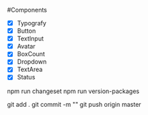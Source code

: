 #Components

- [x] Typografy
- [x] Button
- [x] TextInput
- [x] Avatar
- [x] BoxCount
- [x] Dropdown
- [x] TextArea
- [x] Status

npm run changeset
npm run version-packages

git add .
git commit -m ""
git push origin master